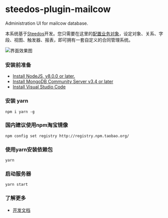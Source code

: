 # steedos-plugin-mailcow
Administration UI for mailcow database.

本系统基于[Steedos](https://github.com/steedos/object-server)开发。您只需要在这里的[配置业务对象](src/)，设定对象、关系、字段、视图、触发器、报表，即可拥有一套自定义的合同管理系统。

![界面效果图](https://steedos.github.com/docs/assets/mac_ipad_iphone_home.png)

### 安装前准备
- [Install NodeJS, v8.0.0 or later.](https://nodejs.org/en/)
- [Install MongoDB Community Server v3.4 or later](https://www.mongodb.com/download-center/community)
- [Install Visual Studio Code](https://code.visualstudio.com/)

### 安装 yarn
```
npm i yarn -g
```

### 国内建议使用npm淘宝镜像
```
npm config set registry http://registry.npm.taobao.org/
```

### 使用yarn安装依赖包
```
yarn
```

### 启动服务器
```
yarn start
```

### 了解更多
- [开发文档](https://steedos.github.io)
